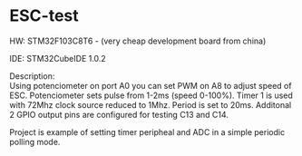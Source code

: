 # ESC-test

HW: STM32F103C8T6 - (very cheap development board from china) 

IDE: STM32CubeIDE 1.0.2

Description:  
Using potenciometer on port A0 you can set PWM on A8 to adjust speed of ESC. Potenciometer sets pulse from 1-2ms (speed 0-100%).
Timer 1 is used with 72Mhz clock source reduced to 1Mhz. Period is set to 20ms.
Additonal 2 GPIO output pins are configured for testing C13 and C14.

Project is example of setting timer peripheal and ADC in a simple periodic polling mode. 
